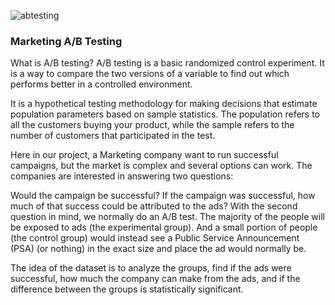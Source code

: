 ![abtesting](https://github.com/makeitlearnML/Statistical-Analysis/assets/111907403/98242c6a-adc5-4b53-b518-dc41c3006974)

### Marketing A/B Testing

What is A/B testing?
A/B testing is a basic randomized control experiment. It is a way to compare the two versions of a variable to find out which performs better in a controlled environment.

It is a hypothetical testing methodology for making decisions that estimate population parameters based on sample statistics. The population refers to all the customers buying your product, while the sample refers to the number of customers that participated in the test.

Here in our project, a Marketing company want to run successful campaigns, but the market is complex and several options can work. The companies are interested in answering two questions:

Would the campaign be successful?
If the campaign was successful, how much of that success could be attributed to the ads?
With the second question in mind, we normally do an A/B test. The majority of the people will be exposed to ads (the experimental group). And a small portion of people (the control group) would instead see a Public Service Announcement (PSA) (or nothing) in the exact size and place the ad would normally be.

The idea of the dataset is to analyze the groups, find if the ads were successful, how much the company can make from the ads, and if the difference between the groups is statistically significant.
